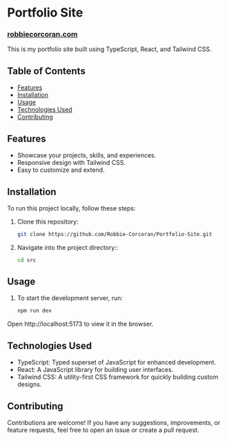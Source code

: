 # Portfolio Site

### [robbiecorcoran.com](https://robbiecorcoran.com)

This is my portfolio site built using TypeScript, React, and Tailwind CSS.

## Table of Contents

- [Features](#features)
- [Installation](#installation)
- [Usage](#usage)
- [Technologies Used](#technologies-used)
- [Contributing](#contributing)

## Features

- Showcase your projects, skills, and experiences.
- Responsive design with Tailwind CSS.
- Easy to customize and extend.

## Installation

To run this project locally, follow these steps:

1. Clone this repository:

   ```bash
   git clone https://github.com/Robbie-Corcoran/Portfolio-Site.git
   ```

1. Navigate into the project directory::

   ```bash
   cd src
   ```

## Usage

1. To start the development server, run:

   ```bash
   npm run dev
   ```

Open http://localhost:5173 to view it in the browser.

## Technologies Used

- TypeScript: Typed superset of JavaScript for enhanced development.
- React: A JavaScript library for building user interfaces.
- Tailwind CSS: A utility-first CSS framework for quickly building custom designs.

## Contributing

Contributions are welcome! If you have any suggestions, improvements, or feature requests, feel free to open an issue or create a pull request.
